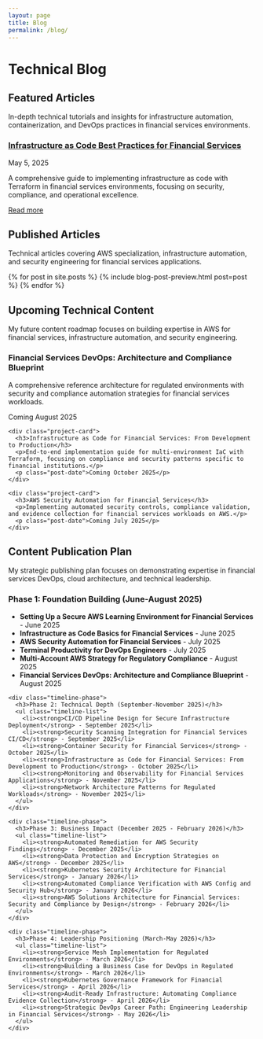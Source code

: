 ```yaml
---
layout: page
title: Blog
permalink: /blog/
---
```


# Technical Blog

<div class="content-section with-divider">
  <h2>Featured Articles</h2>
  <p class="section-intro-text">In-depth technical tutorials and insights for infrastructure automation, containerization, and DevOps practices in financial services environments.</p>

  <div class="articles-container">
    <div class="project-card">
      <h3><a href="/blog/2025/05/05/infrastructure-as-code-best-practices/">Infrastructure as Code Best Practices for Financial Services</a></h3>
      <p class="post-date">May 5, 2025</p>
      <p>A comprehensive guide to implementing infrastructure as code with Terraform in financial services environments, focusing on security, compliance, and operational excellence.</p>
      <a href="/blog/2025/05/05/infrastructure-as-code-best-practices/" class="read-more">Read more</a>
    </div>
  </div>
</div>

<div class="content-section with-divider">
  <h2>Published Articles</h2>
  <p class="section-intro-text">Technical articles covering AWS specialization, infrastructure automation, and security engineering for financial services applications.</p>

  <div class="articles-container">
    {% for post in site.posts %}
      {% include blog-post-preview.html post=post %}
    {% endfor %}
  </div>
</div>

<div class="content-section with-divider">
  <h2>Upcoming Technical Content</h2>
  <p class="section-intro-text">My future content roadmap focuses on building expertise in AWS for financial services, infrastructure automation, and security engineering.</p>

  <div class="articles-container">
    <div class="project-card">
      <h3>Financial Services DevOps: Architecture and Compliance Blueprint</h3>
      <p>A comprehensive reference architecture for regulated environments with security and compliance automation strategies for financial services workloads.</p>
      <p class="post-date">Coming August 2025</p>
    </div>

    <div class="project-card">
      <h3>Infrastructure as Code for Financial Services: From Development to Production</h3>
      <p>End-to-end implementation guide for multi-environment IaC with Terraform, focusing on compliance and security patterns specific to financial institutions.</p>
      <p class="post-date">Coming October 2025</p>
    </div>

    <div class="project-card">
      <h3>AWS Security Automation for Financial Services</h3>
      <p>Implementing automated security controls, compliance validation, and evidence collection for financial services workloads on AWS.</p>
      <p class="post-date">Coming July 2025</p>
    </div>
  </div>
</div>

<div class="content-section">
  <h2>Content Publication Plan</h2>
  <p class="section-intro-text">My strategic publishing plan focuses on demonstrating expertise in financial services DevOps, cloud architecture, and technical leadership.</p>

  <div class="content-timeline">
    <div class="timeline-phase">
      <h3>Phase 1: Foundation Building (June-August 2025)</h3>
      <ul class="timeline-list">
        <li><strong>Setting Up a Secure AWS Learning Environment for Financial Services</strong> - June 2025</li>
        <li><strong>Infrastructure as Code Basics for Financial Services</strong> - June 2025</li>
        <li><strong>AWS Security Automation for Financial Services</strong> - July 2025</li>
        <li><strong>Terminal Productivity for DevOps Engineers</strong> - July 2025</li>
        <li><strong>Multi-Account AWS Strategy for Regulatory Compliance</strong> - August 2025</li>
        <li><strong>Financial Services DevOps: Architecture and Compliance Blueprint</strong> - August 2025</li>
      </ul>
    </div>
    
    <div class="timeline-phase">
      <h3>Phase 2: Technical Depth (September-November 2025)</h3>
      <ul class="timeline-list">
        <li><strong>CI/CD Pipeline Design for Secure Infrastructure Deployment</strong> - September 2025</li>
        <li><strong>Security Scanning Integration for Financial Services CI/CD</strong> - September 2025</li>
        <li><strong>Container Security for Financial Services</strong> - October 2025</li>
        <li><strong>Infrastructure as Code for Financial Services: From Development to Production</strong> - October 2025</li>
        <li><strong>Monitoring and Observability for Financial Services Applications</strong> - November 2025</li>
        <li><strong>Network Architecture Patterns for Regulated Workloads</strong> - November 2025</li>
      </ul>
    </div>
    
    <div class="timeline-phase">
      <h3>Phase 3: Business Impact (December 2025 - February 2026)</h3>
      <ul class="timeline-list">
        <li><strong>Automated Remediation for AWS Security Findings</strong> - December 2025</li>
        <li><strong>Data Protection and Encryption Strategies on AWS</strong> - December 2025</li>
        <li><strong>Kubernetes Security Architecture for Financial Services</strong> - January 2026</li>
        <li><strong>Automated Compliance Verification with AWS Config and Security Hub</strong> - January 2026</li>
        <li><strong>AWS Solutions Architecture for Financial Services: Security and Compliance by Design</strong> - February 2026</li>
      </ul>
    </div>
    
    <div class="timeline-phase">
      <h3>Phase 4: Leadership Positioning (March-May 2026)</h3>
      <ul class="timeline-list">
        <li><strong>Service Mesh Implementation for Regulated Environments</strong> - March 2026</li>
        <li><strong>Building a Business Case for DevOps in Regulated Environments</strong> - March 2026</li>
        <li><strong>Kubernetes Governance Framework for Financial Services</strong> - April 2026</li>
        <li><strong>Audit-Ready Infrastructure: Automating Compliance Evidence Collection</strong> - April 2026</li>
        <li><strong>Strategic DevOps Career Path: Engineering Leadership in Financial Services</strong> - May 2026</li>
      </ul>
    </div>
  </div>
</div>